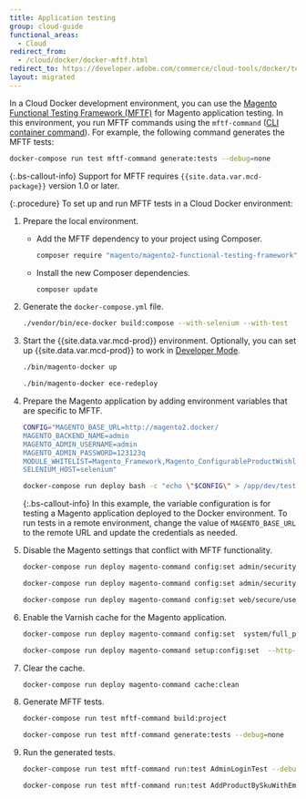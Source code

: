 ```yaml
---
title: Application testing
group: cloud-guide
functional_areas:
  - Cloud
redirect_from:
  - /cloud/docker/docker-mftf.html
redirect_to: https://developer.adobe.com/commerce/cloud-tools/docker/test/application-testing/
layout: migrated
---
```


In a Cloud Docker development environment, you can use the [Magento Functional Testing Framework (MFTF)][MFTF docs] for Magento application testing. In this environment, you run MFTF commands using the `mftf-command` ([CLI container command]). For example, the following command generates the MFTF tests:

```bash
docker-compose run test mftf-command generate:tests --debug=none
```

{:.bs-callout-info}
Support for MFTF requires `{{site.data.var.mcd-package}}` version 1.0 or later.

{:.procedure}
To set up and run MFTF tests in a Cloud Docker environment:

1. Prepare the local environment.

   -  Add the MFTF dependency to your project using Composer.

      ```bash
      composer require "magento/magento2-functional-testing-framework" --no-update
      ```

   -  Install the new Composer dependencies.

      ```bash
      composer update
      ```

1. Generate the `docker-compose.yml` file.

   ```bash
   ./vendor/bin/ece-docker build:compose --with-selenium --with-test
   ```

1. Start the {{site.data.var.mcd-prod}} environment. Optionally, you can set up {{site.data.var.mcd-prod}} to work in [Developer Mode].

   ```bash
   ./bin/magento-docker up
   ```

   ```bash
   ./bin/magento-docker ece-redeploy
   ```

1. Prepare the Magento application by adding environment variables that are specific to MFTF.

   ```bash
   CONFIG="MAGENTO_BASE_URL=http://magento2.docker/
   MAGENTO_BACKEND_NAME=admin
   MAGENTO_ADMIN_USERNAME=admin
   MAGENTO_ADMIN_PASSWORD=123123q
   MODULE_WHITELIST=Magento_Framework,Magento_ConfigurableProductWishlist,Magento_ConfigurableProductCatalogSearch
   SELENIUM_HOST=selenium"
   ```

   ```bash
   docker-compose run deploy bash -c "echo \"$CONFIG\" > /app/dev/tests/acceptance/.env"
   ```

   {:.bs-callout-info}
   In this example, the variable configuration is for testing a Magento application deployed to the Docker environment. To run tests in a remote environment, change the value of `MAGENTO_BASE_URL` to the remote URL and update the credentials as needed.

1. Disable the Magento settings that conflict with MFTF functionality.

   ```bash
   docker-compose run deploy magento-command config:set admin/security/admin_account_sharing 1
   ```

   ```bash
   docker-compose run deploy magento-command config:set admin/security/use_form_key 0
   ```

   ```bash
   docker-compose run deploy magento-command config:set web/secure/use_in_adminhtml 0
   ```

1. Enable the Varnish cache for the Magento application.

   ```bash
   docker-compose run deploy magento-command config:set  system/full_page_cache/caching_application 2 --lock-env
   ```

   ```bash
   docker-compose run deploy magento-command setup:config:set  --http-cache-hosts=varnish
   ```

1. Clear the cache.

   ```bash
   docker-compose run deploy magento-command cache:clean
   ```

1. Generate MFTF tests.

   ```bash
   docker-compose run test mftf-command build:project
   ```

   ```bash
   docker-compose run test mftf-command generate:tests --debug=none
   ```

1. Run the generated tests.

   ```bash
   docker-compose run test mftf-command run:test AdminLoginTest --debug=none
   ```

   ```bash
   docker-compose run test mftf-command run:test AddProductBySkuWithEmptyQtyTest --debug=none
   ```

[MFTF docs]: {{site.baseurl}}/mftf/docs/introduction.html
[CLI container command]: {{site.baseurl}}/cloud/docker/docker-containers-cli.html#cli-container-commands
[cloud-docker-repo]: https://github.com/magento/magento-cloud-docker
[developer mode]: {{site.baseurl}}/cloud/docker/docker-mode-developer.html
